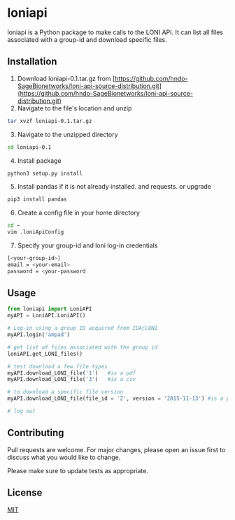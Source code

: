 # loniapi

loniapi is a Python package to make calls to the LONI API. It can list all files associated with a group-id and download specific files.

## Installation

1. Download loniapi-0.1.tar.gz from [https://github.com/hndo-SageBionetworks/loni-api-source-distribution.git](https://github.com/hndo-SageBionetworks/loni-api-source-distribution.git)
2. Navigate to the file's location and unzip
```bash
tar xvzf loniapi-0.1.tar.gz 
``` 
3. Navigate to the unzipped directory
```bash
cd loniapi-0.1
```
4. Install package
```bash
python3 setup.py install
```
5. Install pandas if it is not already installed. and requests. or upgrade
```bash
pip3 install pandas
```

6. Create a config file in your home directory
```bash
cd ~
vim .loniApiConfig
```

7. Specify your group-id and loni log-in credentials
```bash
[<your-group-id>]
email = <your-email>
password = <your-password
```

## Usage

```python
from loniapi import LoniAPI
myAPI = LoniAPI.LoniAPI()

# Log-in using a group ID acquired from IDA/LONI
myAPI.login('ampad')

# get list of files associated with the group id
loniAPI.get_LONI_files()

# test download a few file types 
myAPI.download_LONI_file('1')   #is a pdf
myAPI.download_LONI_file('3')   #is a csv

# to download a specific file version
myAPI.download_LONI_file(file_id = '2', version = '2015-11-13') #is a pdf

# log out

```

## Contributing
Pull requests are welcome. For major changes, please open an issue first to discuss what you would like to change.

Please make sure to update tests as appropriate.

## License
[MIT](https://choosealicense.com/licenses/mit/)
